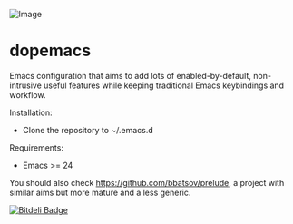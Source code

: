 ![Image](../../blob/master/dopemacs.png?raw=true)

dopemacs
========

Emacs configuration that aims to add lots of enabled-by-default, non-intrusive useful features while keeping traditional Emacs keybindings and workflow.

Installation:

- Clone the repository to ~/.emacs.d

Requirements:

- Emacs >= 24


You should also check  https://github.com/bbatsov/prelude, a project with similar aims but more mature and a less generic.


[![Bitdeli Badge](https://d2weczhvl823v0.cloudfront.net/kovan/dopemacs/trend.png)](https://bitdeli.com/free "Bitdeli Badge")

